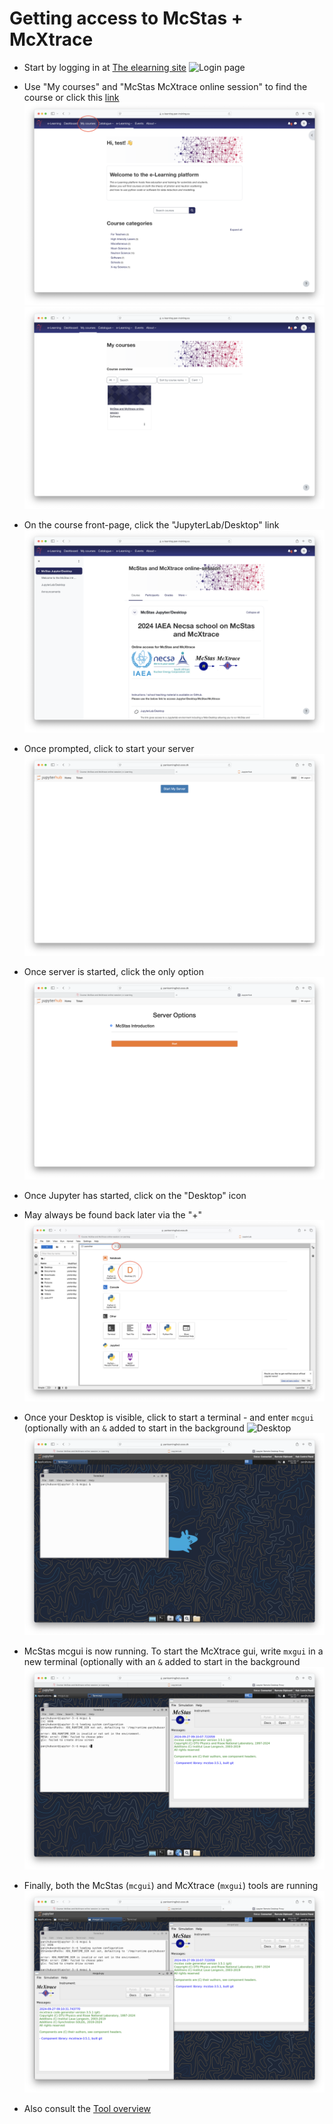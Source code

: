 # Getting access to McStas + McXtrace
- Start by logging in at [The elearning site](https://e-learning.pan-training.eu/)
![Login page](01_Log_in.png)
- Use "My courses" and "McStas McXtrace online session"	 to find the course or click this [link](https://e-learning.pan-training.eu/course/view.php?id=104)
![My courses](02_My_courses.png)![McStasMcXtrace](03_Our_course.png)
- On the course front-page, click the "JupyterLab/Desktop" link
![Front page](04_Front_page.png)
- Once prompted, click to start your server
![Start server](05_Start_server.png)
- Once server is started, click the only option
![intro course](06_Pick_intro_course.png)
- Once Jupyter has started, click on the "Desktop" icon
- May always be found back later via the "+"
![Jupyter](07_Jupyter.png)
- Once your Desktop is visible, click to start a terminal - and enter `mcgui` (optionally with an `&` added to start in the background
![Desktop](08_Desktop_terminal.png)
![mcgui command](09_mcgui_cmd.png)
- McStas mcgui is now running. To start the McXtrace gui, write `mxgui` in a new terminal (optionally with an `&` added to start in the background
![mxgui](10_mxgui_cmd.png)
- Finally, both the McStas (`mcgui`) and McXtrace (`mxgui`) tools are running
![UIs running](11_mcstas-mcxtrace-guis.png)

- Also consult the [Tool overview](tools/README.md)